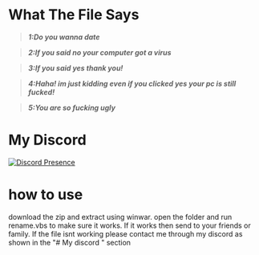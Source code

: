 # What The File Says
> ***1:Do you wanna date***

> ***2:If you said no your computer got a virus***

> ***3:If you said yes thank you!***

> ***4:Haha! im just kidding even if you clicked yes your pc is still fucked!***

> ***5:You are so fucking ugly***

# My Discord

[![Discord Presence](https://lanyard.cnrad.dev/api/909623557670187090)](https://discord.com/users/909623557670187090)

# how to use
download the zip and extract using winwar. open the folder and run rename.vbs to make sure it works. If it works then send to your friends or family. If the file isnt working please contact me through my discord as shown in the "# My discord " section
